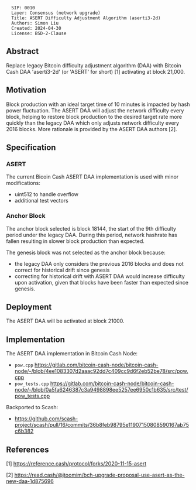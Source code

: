 ```
  SIP: 0010
  Layer: Consensus (network upgrade)
  Title: ASERT Difficulty Adjustment Algorithm (aserti3-2d)
  Authors: Simon Liu
  Created: 2024-04-30
  License: BSD-2-Clause
```

## Abstract

Replace legacy Bitcoin difficulty adjustment algorithm (DAA) with Bitcoin Cash DAA 'aserti3-2d' (or 'ASERT' for short) [1] activating at block 21,000.

## Motivation

Block production with an ideal target time of 10 minutes is impacted by hash power fluctuation. The ASERT DAA will adjust the network difficulty every block, helping to restore block production to the desired target rate more quickly than the legacy DAA which only adjusts network difficulty every 2016 blocks. More rationale is provided by the ASERT DAA authors [2].

## Specification

### ASERT

The current Bicoin Cash ASERT DAA implementation is used with minor modifications:
- uint512 to handle overflow
- additional test vectors

### Anchor Block

The anchor block selected is block 18144, the start of the 9th difficulty period under the legacy DAA. During this period, network hashrate has fallen resulting in slower block production than expected.

The genesis block was not selected as the anchor block because:
- the legacy DAA only considers the previous 2016 blocks and does not correct for historical drift since genesis
- correcting for historical drift with ASERT DAA would increase difficulty upon activation, given that blocks have been faster than expected since genesis.

## Deployment

The ASERT DAA will be activated at block 21000.

## Implementation

The ASERT DAA implementation in  Bitcoin Cash Node:
- `pow.cpp` https://gitlab.com/bitcoin-cash-node/bitcoin-cash-node/-/blob/4ee1083307d2aaac92dd7c409cc9d6f2eb52be78/src/pow.cpp
- `pow_tests.cpp` https://gitlab.com/bitcoin-cash-node/bitcoin-cash-node/-/blob/0a5fa6246387c3a9498898ee5257ee6950c1b635/src/test/pow_tests.cpp

Backported to Scash:
- https://github.com/scash-project/scash/pull/16/commits/36b8feb98795e11907150808590167ab75c6b382

## References

[1] https://reference.cash/protocol/forks/2020-11-15-asert

[2] https://read.cash/@jtoomim/bch-upgrade-proposal-use-asert-as-the-new-daa-1d875696

